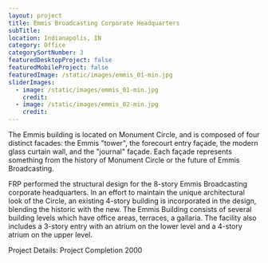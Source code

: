 ```yaml
---
layout: project
title: Emmis Broadcasting Corporate Headquarters
subTitle:
location: Indianapolis, IN
category: Office
categorySortNumber: 3
featuredDesktopProject: false
featuredMobileProject: false
featuredImage: /static/images/emmis_01-min.jpg
sliderImages:
  - image: /static/images/emmis_01-min.jpg
    credit:
  - image: /static/images/emmis_02-min.jpg
    credit:
---
```

The Emmis building is located on Monument Circle, and is composed of four distinct facades: the Emmis \"tower\", the forecourt entry fa&#231;ade, the modern glass curtain wall, and the \"journal\" fa&#231;ade. Each fa&#231;ade represents something from the history of Monument Circle or the future of Emmis Broadcasting.

FRP performed the structural design for the 8-story Emmis Broadcasting corporate headquarters. In an effort to maintain the unique architectural look of the Circle, an existing 4-story building is incorporated in the design, blending the historic with the new. The Emmis Building consists of several building levels which have office areas, terraces, a gallaria. The facility also includes a 3-story entry with an atrium on the lower level and a 4-story atrium on the upper level. 

Project Details: Project Completion 2000

































